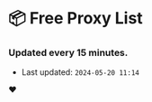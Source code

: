 # :package: Free Proxy List
### Updated every 15 minutes.

- Last updated: `2024-05-20 11:14`

:heart:
